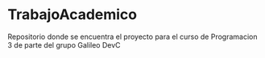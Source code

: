 # TrabajoAcademico
Repositorio donde se encuentra el proyecto para el curso de Programacion 3 de parte del grupo Galileo DevC
